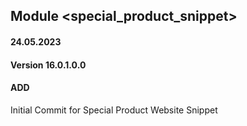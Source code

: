 ## Module <special_product_snippet>

#### 24.05.2023
#### Version 16.0.1.0.0
#### ADD
Initial Commit for Special Product Website Snippet